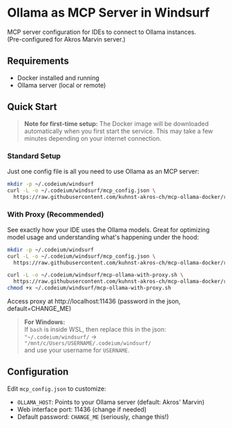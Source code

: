 # Ollama as MCP Server in Windsurf

MCP server configuration for IDEs to connect to Ollama instances.<br/>
(Pre-configured for Akros Marvin server.)

## Requirements
- Docker installed and running
- Ollama server (local or remote)

## Quick Start

> **Note for first-time setup:** The Docker image will be downloaded automatically when you first start the service. This may take a few minutes depending on your internet connection.

### Standard Setup
Just one config file is all you need to use Ollama as an MCP server:
```bash
mkdir -p ~/.codeium/windsurf
curl -L -o ~/.codeium/windsurf/mcp_config.json \
  https://raw.githubusercontent.com/kuhnst-akros-ch/mcp-ollama-docker/refs/heads/main/mcp-ollama/mcp_config.json
```

### With Proxy (Recommended)
See exactly how your IDE uses the Ollama models. Great for optimizing model usage and understanding what's happening under the hood:
```bash
mkdir -p ~/.codeium/windsurf
curl -L -o ~/.codeium/windsurf/mcp_config.json \
  https://raw.githubusercontent.com/kuhnst-akros-ch/mcp-ollama-docker/refs/heads/main/mcp-ollama-with-proxy/mcp_config.json

curl -L -o ~/.codeium/windsurf/mcp-ollama-with-proxy.sh \
  https://raw.githubusercontent.com/kuhnst-akros-ch/mcp-ollama-docker/refs/heads/main/mcp-ollama-with-proxy/mcp-ollama-with-proxy.sh
chmod +x ~/.codeium/windsurf/mcp-ollama-with-proxy.sh
```
Access proxy at http://localhost:11436 (password in the json, default=CHANGE_ME)

> **For Windows:**<br/>
> If `bash` is inside WSL, then replace this in the json:<br/>
> `"~/.codeium/windsurf/` -> `"/mnt/c/Users/USERNAME/.codeium/windsurf/`<br/>
> and use your username for `USERNAME`.

## Configuration

Edit `mcp_config.json` to customize:
- `OLLAMA_HOST`: Points to your Ollama server (default: Akros' Marvin)
- Web interface port: 11436 (change if needed)
- Default password: `CHANGE_ME` (seriously, change this!)
